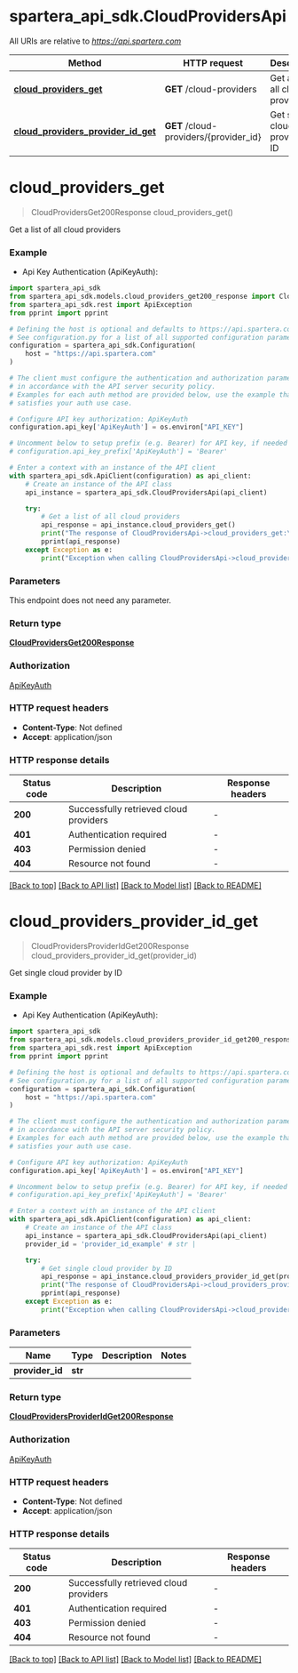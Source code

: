 # spartera_api_sdk.CloudProvidersApi

All URIs are relative to *https://api.spartera.com*

Method | HTTP request | Description
------------- | ------------- | -------------
[**cloud_providers_get**](CloudProvidersApi.md#cloud_providers_get) | **GET** /cloud-providers | Get a list of all cloud providers
[**cloud_providers_provider_id_get**](CloudProvidersApi.md#cloud_providers_provider_id_get) | **GET** /cloud-providers/{provider_id} | Get single cloud provider by ID


# **cloud_providers_get**
> CloudProvidersGet200Response cloud_providers_get()

Get a list of all cloud providers

### Example

* Api Key Authentication (ApiKeyAuth):

```python
import spartera_api_sdk
from spartera_api_sdk.models.cloud_providers_get200_response import CloudProvidersGet200Response
from spartera_api_sdk.rest import ApiException
from pprint import pprint

# Defining the host is optional and defaults to https://api.spartera.com
# See configuration.py for a list of all supported configuration parameters.
configuration = spartera_api_sdk.Configuration(
    host = "https://api.spartera.com"
)

# The client must configure the authentication and authorization parameters
# in accordance with the API server security policy.
# Examples for each auth method are provided below, use the example that
# satisfies your auth use case.

# Configure API key authorization: ApiKeyAuth
configuration.api_key['ApiKeyAuth'] = os.environ["API_KEY"]

# Uncomment below to setup prefix (e.g. Bearer) for API key, if needed
# configuration.api_key_prefix['ApiKeyAuth'] = 'Bearer'

# Enter a context with an instance of the API client
with spartera_api_sdk.ApiClient(configuration) as api_client:
    # Create an instance of the API class
    api_instance = spartera_api_sdk.CloudProvidersApi(api_client)

    try:
        # Get a list of all cloud providers
        api_response = api_instance.cloud_providers_get()
        print("The response of CloudProvidersApi->cloud_providers_get:\n")
        pprint(api_response)
    except Exception as e:
        print("Exception when calling CloudProvidersApi->cloud_providers_get: %s\n" % e)
```



### Parameters

This endpoint does not need any parameter.

### Return type

[**CloudProvidersGet200Response**](CloudProvidersGet200Response.md)

### Authorization

[ApiKeyAuth](../README.md#ApiKeyAuth)

### HTTP request headers

 - **Content-Type**: Not defined
 - **Accept**: application/json

### HTTP response details

| Status code | Description | Response headers |
|-------------|-------------|------------------|
**200** | Successfully retrieved cloud providers |  -  |
**401** | Authentication required |  -  |
**403** | Permission denied |  -  |
**404** | Resource not found |  -  |

[[Back to top]](#) [[Back to API list]](../README.md#documentation-for-api-endpoints) [[Back to Model list]](../README.md#documentation-for-models) [[Back to README]](../README.md)

# **cloud_providers_provider_id_get**
> CloudProvidersProviderIdGet200Response cloud_providers_provider_id_get(provider_id)

Get single cloud provider by ID

### Example

* Api Key Authentication (ApiKeyAuth):

```python
import spartera_api_sdk
from spartera_api_sdk.models.cloud_providers_provider_id_get200_response import CloudProvidersProviderIdGet200Response
from spartera_api_sdk.rest import ApiException
from pprint import pprint

# Defining the host is optional and defaults to https://api.spartera.com
# See configuration.py for a list of all supported configuration parameters.
configuration = spartera_api_sdk.Configuration(
    host = "https://api.spartera.com"
)

# The client must configure the authentication and authorization parameters
# in accordance with the API server security policy.
# Examples for each auth method are provided below, use the example that
# satisfies your auth use case.

# Configure API key authorization: ApiKeyAuth
configuration.api_key['ApiKeyAuth'] = os.environ["API_KEY"]

# Uncomment below to setup prefix (e.g. Bearer) for API key, if needed
# configuration.api_key_prefix['ApiKeyAuth'] = 'Bearer'

# Enter a context with an instance of the API client
with spartera_api_sdk.ApiClient(configuration) as api_client:
    # Create an instance of the API class
    api_instance = spartera_api_sdk.CloudProvidersApi(api_client)
    provider_id = 'provider_id_example' # str | 

    try:
        # Get single cloud provider by ID
        api_response = api_instance.cloud_providers_provider_id_get(provider_id)
        print("The response of CloudProvidersApi->cloud_providers_provider_id_get:\n")
        pprint(api_response)
    except Exception as e:
        print("Exception when calling CloudProvidersApi->cloud_providers_provider_id_get: %s\n" % e)
```



### Parameters


Name | Type | Description  | Notes
------------- | ------------- | ------------- | -------------
 **provider_id** | **str**|  | 

### Return type

[**CloudProvidersProviderIdGet200Response**](CloudProvidersProviderIdGet200Response.md)

### Authorization

[ApiKeyAuth](../README.md#ApiKeyAuth)

### HTTP request headers

 - **Content-Type**: Not defined
 - **Accept**: application/json

### HTTP response details

| Status code | Description | Response headers |
|-------------|-------------|------------------|
**200** | Successfully retrieved cloud providers |  -  |
**401** | Authentication required |  -  |
**403** | Permission denied |  -  |
**404** | Resource not found |  -  |

[[Back to top]](#) [[Back to API list]](../README.md#documentation-for-api-endpoints) [[Back to Model list]](../README.md#documentation-for-models) [[Back to README]](../README.md)

